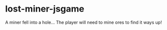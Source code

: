 # lost-miner-jsgame
A miner fell into a hole...
The player will need to mine ores to find it ways up!
